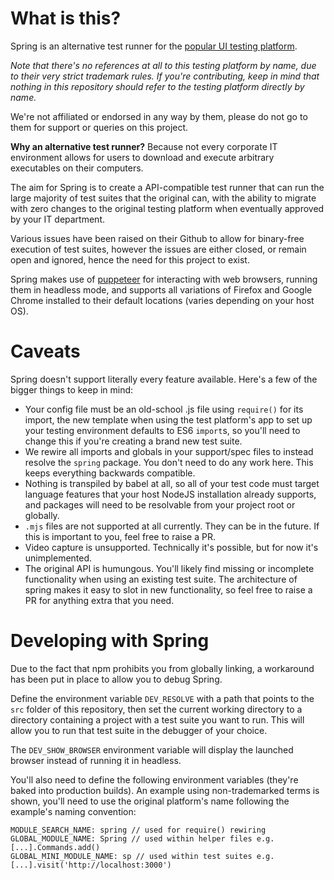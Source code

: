# What is this?

Spring is an alternative test runner for the [popular UI testing platform](https://tinyurl.com/cprssio).

_Note that there's no references at all to this testing platform by name, due to their very strict trademark rules.
If you're contributing, keep in mind that nothing in this repository should refer to the testing platform directly by
name._

We're not affiliated or endorsed in any way by them, please do not go to them for support or queries on this project.

**Why an alternative test runner?** Because not every corporate IT environment allows for users to download and execute
arbitrary executables on their computers.

The aim for Spring is to create a API-compatible test runner that can run the large majority of test suites that the
original can, with the ability to migrate with zero changes to the original testing platform when eventually approved
by your IT department.

Various issues have been raised on their Github to allow for binary-free execution of test suites, however the issues
are either closed, or remain open and ignored, hence the need for this project to exist.

Spring makes use of [puppeteer](https://github.com/puppeteer/puppeteer) for interacting with web browsers, running
them in headless mode, and supports all variations of Firefox and Google Chrome installed to their default locations
(varies depending on your host OS).

# Caveats

Spring doesn't support literally every feature available. Here's a few of the bigger things to keep in mind:

- Your config file must be an old-school .js file using `require()` for its import, the new template when using the test
  platform's app to set up your testing environment defaults to ES6 `import`s, so you'll need to change this if you're
  creating a brand new test suite.
- We rewire all imports and globals in your support/spec files to instead resolve the `spring` package. You don't need
  to do any work here. This keeps everything backwards compatible.
- Nothing is transpiled by babel at all, so all of your test code must target language features that your host NodeJS
  installation already supports, and packages will need to be resolvable from your project root or globally.
- `.mjs` files are not supported at all currently. They can be in the future. If this is important to you, feel free to
  raise a PR.
- Video capture is unsupported. Technically it's possible, but for now it's unimplemented.
- The original API is humungous. You'll likely find missing or incomplete functionality when using an existing test
  suite. The architecture of spring makes it easy to slot in new functionality, so feel free to raise a PR for anything
  extra that you need.

# Developing with Spring

Due to the fact that npm prohibits you from globally linking, a workaround has been put in place to allow you to debug Spring.

Define the environment variable `DEV_RESOLVE` with a path that points to the `src` folder of this repository,
then set the current working directory to a directory containing a project with a test suite you want to run. This will
allow you to run that test suite in the debugger of your choice.

The `DEV_SHOW_BROWSER` environment variable will display the launched browser instead of running it in headless.

You'll also need to define the following environment variables (they're baked into production builds). An example using
non-trademarked terms is shown, you'll need to use the original platform's name following the example's naming
convention:

```
MODULE_SEARCH_NAME: spring // used for require() rewiring
GLOBAL_MODULE_NAME: Spring // used within helper files e.g. [...].Commands.add()
GLOBAL_MINI_MODULE_NAME: sp // used within test suites e.g. [...].visit('http://localhost:3000')
```
